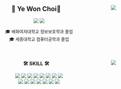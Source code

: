 <div align="center">
  
  <img align="right" src="http://mazassumnida.wtf/api/v2/generate_badge?boj=wjddmadl97"/>
  
## 👋 Ye Won Choi👋 
  

  <a href="https://ywc99.tistory.com/">
    <img src="https://img.shields.io/badge/-TechBlog-20C997?style=flat-square&logo=Velog&logoColor=white&"/></a> 
  <a href="[https://lava-thrush-ec8.notion.site/6c06cb79f2474823861cb102c593f855](https://www.notion.so/b4451c49308c41dbae2a5fde02949ba6?pvs=4)"><img src="https://img.shields.io/badge/-Portfolio-000000?style=flat-square&logo=Notion&logoColor=white"/></a>
  
  🎓 배화여자대학교 정보보호학과 졸업   
  🎓 세종대학교 컴퓨터공학과 졸업   

  <br>
 
</div>


<div align="center">
  
  <img align="right" src="https://github-readme-stats.vercel.app/api/top-langs/?username=choiyewon1004&layout=compact&hide=javascript,css,scss&theme=dracula&langs_count=8"/>
  
  ### 🛠 SKILL 🛠
  <img src="https://img.shields.io/badge/python-3776AB?style=flat-square&logo=python&logoColor=white" />
  <img src="https://img.shields.io/badge/C-A8B9CC?style=flat-square&logo=C&logoColor=white" />
  <img src="https://img.shields.io/badge/C++-00599C?style=flat-square&logo=C++&logoColor=white" /> 
  <img src="https://img.shields.io/badge/JAVA-007396?style=flat-square&logo=JAVA&logoColor=white" />
  <img src="https://img.shields.io/badge/MySQL-4479A1?style=flat-square&logo=MySQL&logoColor=white" />
  <img src="https://img.shields.io/badge/Oracle-232F3E?style=flat-square&logo=Oracle&logoColor=white" />
  <img src="https://img.shields.io/badge/Jupyter-F37626?style=flat-square&logo=Jupyter&logoColor=white" />
  <img src="https://img.shields.io/badge/Tensorflow-47A248?style=flat-square&logo=Tensorflow&logoColor=white" /><br>
  <img src="https://img.shields.io/badge/OpenCV-5C3EE8?style=flat-square&logo=OpenCV&logoColor=white" />
  <img src="https://img.shields.io/badge/Unity-5C3EE8?style=flat-square&logo=Unity&logoColor=white" />
  <img src="https://img.shields.io/badge/Django-092E20?style=flat-square&logo=Django&logoColor=white" />
  <img src="https://img.shields.io/badge/HTML5-E34F26?style=flat-square&logo=HTML5&logoColor=white" />
  <img src="https://img.shields.io/badge/CSS3-1572B6?style=flat-square&logo=CSS3&logoColor=white" />
  <img src="https://img.shields.io/badge/JavaScript-F7DF1E?style=flat-square&logo=JavaScript&logoColor=white" />
  <img src="https://img.shields.io/badge/Linux-3DDC84?style=flat-square&logo=Linux&logoColor=white" />
 
 
</div>

